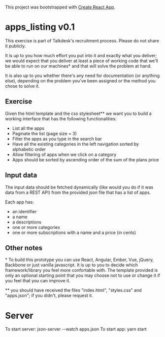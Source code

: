 This project was bootstrapped with [Create React App](https://github.com/facebook/create-react-app).

# apps_listing v0.1

This exercise is part of Talkdesk's recruitment process. Please do not share it publicly.

It is up to you how much effort you put into it and exactly what you deliver; we would expect that you deliver at least a piece of working code that we'll be able to run on our machines\* and that will solve the problem at hand.

It is also up to you whether there's any need for documentation (or anything else), depending on the problem you've been assigned or the method you chose to solve it.

## Exercise

Given the html template and the css stylesheet\*\* we want you to build a working interface that has the following functionalities:

- List all the apps
- Paginate the list (page size = 3)
- Filter the apps as you type in the search bar
- Have all the existing categories in the left navigation sorted by alphabetic order
- Allow filtering of apps when we click on a category
- Apps should be sorted by ascending order of the sum of the plans price

## Input data

The input data should be fetched dynamically (like would you do if it was data from a REST API) from the provided json file that has a list of apps.

Each app has:

- an identifier
- a name
- a descriptions
- one or more categories
- one or more subscriptions with a name and a price (in cents)

## Other notes

\* To build this prototype you can use React, Angular, Ember, Vue, jQuery, Backbone or just vanilla javascript. It is up to you to decide which framework/library you feel more confortable with.
The template provided is only an optional starting point that you may choose not to use or change it if you feel that you can improve it.

\*\* you should have received the files "index.html", "styles.css" and "apps.json"; if you didn't, please request it.

# Server

To start server: json-server --watch apps.json
To start app: yarn start
